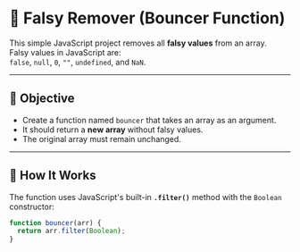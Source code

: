 # 🧹 Falsy Remover (Bouncer Function)

This simple JavaScript project removes all **falsy values** from an array.  
Falsy values in JavaScript are:  
`false`, `null`, `0`, `""`, `undefined`, and `NaN`.

---

## 🎯 Objective

- Create a function named `bouncer` that takes an array as an argument.
- It should return a **new array** without falsy values.
- The original array must remain unchanged.

---

## 🧠 How It Works

The function uses JavaScript's built-in **`.filter()`** method with the `Boolean` constructor:

```js
function bouncer(arr) {
  return arr.filter(Boolean);
}
